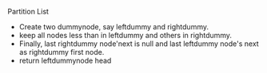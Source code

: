Partition List
​
* Create two dummynode, say leftdummy and rightdummy.
* keep all nodes less than in leftdummy and others in rightdummy.
* Finally, last rightdummy node'next is null and last leftdummy node's next as rightdummy first node.
* return leftdummynode head